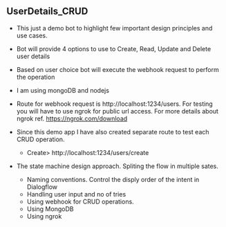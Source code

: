 ## UserDetails_CRUD
- This just a demo bot to highlight few important design principles and use cases.
- Bot will provide 4 options to use to Create, Read, Update  and Delete user details
- Based on user choice bot will execute the webhook request to perform the operation
- I am using mongoDB and nodejs
- Route for webhook request is http://localhost:1234/users. For testing you will have to use ngrok for public url access.
  For more details about ngrok ref. https://ngrok.com/download
- Since this demo app I have also created separate route to test each CRUD operation.
  - Create> http://localhost:1234/users/create
  
- The state machine design approach. Spliting the flow in multiple sates.
  - Naming conventions. Control the disply order of the intent in Dialogflow
  - Handling user input and no of tries
  - Using webhook for CRUD operations.
  - Using MongoDB
  - Using ngrok
